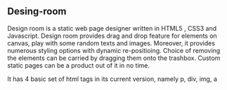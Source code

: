 Desing-room
-----------

Design room is a static web page designer written in HTML5 , CSS3 and Javascript.
Design room provides drag and drop feature for elements on canvas, play with some random texts and images. Moreover, it provides numerous styling options with dynamic re-positioing. Choice of removing the elements can be carried by dragging them onto the trashbox. Custom static pages can be a product out of it in no time. 

It has 4 basic set of html tags in its current version, namely p, div, img, a

